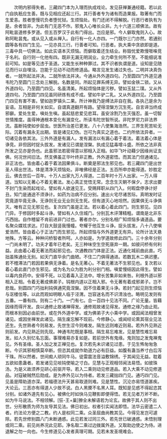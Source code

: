 <!-- { "loadSidebar": true } -->
　　次明内邪得失者。三藏四门本为入理而执成戏论。发见获禅兼通经籍。若以此门自执秖应生善。既与见相应还起三行。其行善者专为诸有而造果报。取著有门而生爱恚。胜者堕慢坑负者堕忧狱。生烦恼处。有门还闭不得解脱。行恶行者执有为是。余者皆非。为此有门无恶不作。邪鬼入心唯长众非。九十六道三顺佛法。故有阿毗昙道修多罗道。但五百罗汉于此有门得出。岂应是邪。今人僻取鬼则入心。故称阿毗昙鬼。或从见入或从禅入。自行有一化人亦四。一门既尔三门亦然。若通别圆等各有四门生见。一见亦具三行。行善者可知。行恶者。执大乘中贪欲即是道。三毒中具一切佛法。如此实语本灭烦恼。而僻取着还生结业。称毁忧爱欺慢啀喍竞于名利。自行则一化他有四。既非无漏无明润业。业力牵生何所不至。不能细说准前可知。如是等见违于圣道。又能生长种种罪过。其不识者执谓是道。设知是见随见而行以自埋没。岂能于见动不动而修道品。略言见发生诸过失也。二明并决真伪者。一就所起法并决。二就所依法并决。今通从外外道四句。乃至圆四门外道见通韦陀乃至圆门三念处三解脱。名数是同。所起见罪系缚无异。譬如金铁二锁。又从外道四句。乃至圆门四见。名虽清美。所起烦恼体是污秽。譬如玉鼠二璞。又从外道四句。乃至圆门四见虽同研炼有成不成。譬如牛驴二乳。又从外道四见。乃至圆门四见有害不害。譬如迦罗镇头二果。所计神我乃是缚法非自在我。各执己是余为妄语。互相是非何关如实。自谓真道翻开有路。望得涅槃方沉生死。自言谛当终成邪僻。爱处生爱。嗔处生嗔。虽起慈悲爱见悲耳。虽安涂割乃生灭强忍。虽一切智世情推度。虽得神通根本变化有漏变化。所读韦陀世智所说。非陀罗尼力非法界流。虽断钝使如步屈虫。世医所治差已更发。八十八使集海浩然。三界生死苦轮无际。沉着有漏永无出期。皆是诸见幻伪。岂可为真实之道也。二约所依法异者。一切诸见各依其法。三外外道是有漏人。发有漏法以有漏心着于着法。着法着心体是诤竞。非但因时捉头拔发。发诸见已谓是涅槃。执成见猛毒增斗盛。所依之法非真所发之见亦是伪也。此虽邪法若密得意以邪相入正相。如华飞叶动藉少因缘尚证支佛。何况世间旧法。然支佛虽正华叶终非正教。外外道密悟。而其法门但通诸见。非正法也。皆由着心着于着法因果俱斗。断奠是邪法生邪见也。若三藏四门是出世圣人得出世法。体是清净灭烦恼处。非唯佛经是正法。五百所申亦能得道。妙胜定云。佛去世后一百年。十万人出家九万人得道。二百年时十万人出家。一万人得道。当知以无著心不着无著法。发心真正觉悟无常。念念生灭朝不保夕。志求出要不封门生染而起戏论。譬如有人欲速见王。受赐拜职从四门入。何暇盘停诤计好丑。知门是通途不须诤计。如药为治病不应分别。速出火宅尽诸苦际。真明发时证究竟道毕竟无诤。无诤则无业无业则无生死。但有道灭心地坦然。因果俱无斗诤俱灭。唯有正见无邪见也。复次四门虽是正法。若以着心着此四门。则生邪见。见四门异。于修因时多起斗诤。譬如有人久住城门。分别瓦木评薄精粗。谓南是北非东巧西拙。自作稽留不肯前进非门过也。著者亦尔。分别名相广知烦恼多诵道品。要名聚众媒炫求达。打自大鼓竖我慢幢。夸耀于他互生斗诤。捉头拔发。八十八使嗔爱浩然。皆由着心于正法门而生邪见。所起烦恼与外外道更无有异。论所计法天悬地殊。方等云。种种问桥智者所呵。人亦如是。为学道故修此四门。三十余年分别一门尚未明了。功夫才着年已老矣。无三种味空生空死唐弃一期。如彼问桥有何利益。此由着心着无著法而起邪见也。次通教四门体是正法。近通化城前曲此直。巧拙虽殊通处无别。如天门直华余门曲陋。不住二门俱得通进。若数瓦木二俱迟壅。若不稽滞法门若因若果俱无诤着。是名无著心。不着无著法不生邪见也。复次若以着心着此直门亦生邪见。或为名为众为胜为利分别门相。嗔爱慢结因此得生。譬如以毒内良药中。安得不死。以见着毒入正法中。增长苦集非如来咎。利根外道以邪相入正相。令着无著成佛弟子。钝根内道以正相入邪。令无著有着成邪弟子。岂不悲哉。别圆四门巧拙利钝俱通究竟涅槃。因不住着果无斗诤。若封门起见则生烦恼与沤楼佉等。以此而观如明眼人临于泾渭。岂容迷名而不识清浊也。略明见发则有五番。一番有四。则有二十门。一门有七。合一百四十见法不同。广论无量。皆藉因缘而得开发。良以通修止故诸禅得发。通修观故诸见得发。通修之缘乃由止观。而根本别因必由前世。或在外外道中学。或为佛弟子大小乘中学。或因闻法相曾发诸见。或因坐禅发此诸见。隔生废忘解不现前。今修静心。或闻经论熏其宿业见法还生。先世熟者今则易发。先世生涩今则难发。隔生远则难近则易。若外外见熟近则前发。内见熟近则先现。神通韦陀既是事相。隔生易忘难发。见是慧性难忘易发。如人久别忆名忘面。事理难易亦复如是。若前世外有鬼缘。鬼则加之发鬼禅鬼见。外有圣缘。圣人加之发正禅见也。复次若先未识诸见过患。于见生怖匆匆急断。今识其邪相慎莫卒断。但恣其成就作助道力必有巨益。如腹有蛊当养寸白后泻干珠。所以然者。世间痴人顽同牛马。徒雷震法音溢敷锦绣。于其闻见无益。耽着五欲如患蛊者。若发诸见见啖钝使喻之寸白。见慧与正观相邻闻法易悟。如彼珠汤。为是义故须养见研心前驱开导。若入二乘则动见修道品。若入大乘不动见修道品。对寇破贼然后勋成。是为养外见以为侍者。若发三藏拙四门见。通巧四门见。见虽是障助道亦深。若福德法升天甚易取道则难。见是慧性。沉沦亦易悟道甚疾。大论云。三恶亦有得道人少故不说。白人黑黡不名黑人耳。既知是见惑不得起恣其分别。如诸外道先有见心。被佛化时如快马见鞭影即便得悟。若无见者万斧不断。如为牛马说法。不相领解。[狂-王+巢]獠全未解语若为论玄。故佛于其人则不出世。分形散质为师为友导其见法。佛日初出。权者引实闻法即悟。法华云密遣二人者。约法论方便之二教。约人是权同二乘。众圣屈曲尚教其见。今得见发岂可遽除。若先世修别圆八门未断通惑。此见若发过同三外。若先世已破通惑。未悟别理或同二乘。前见尚养况此见耶。净名取二乘过边拨属外道。又取助边使之为侍。进退解之勿一向也。今生修道见心发者真理可期。见若未发圣境难会。
